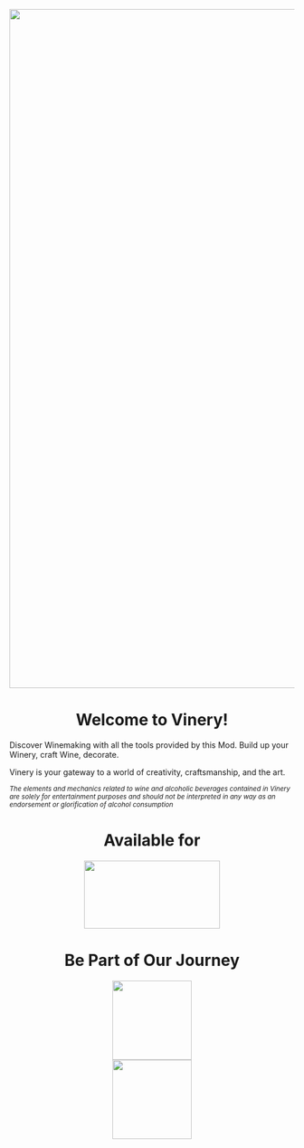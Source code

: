 <p align="center"><img src="https://imgur.com/szd6rGi.png" width="1200"></p>

<h1 align="center">Welcome to Vinery!</h1>

<p>Discover Winemaking with all the tools provided by this Mod. Build up your Winery, craft Wine, decorate. </p>

<p>Vinery is your gateway to a world of creativity, craftsmanship, and the art.</p>

<sub>*The elements and mechanics related to wine and alcoholic beverages contained in Vinery are solely for entertainment purposes and should not be interpreted in any way as an endorsement or glorification of alcohol consumption*</sub>
<h1 align="center">Available for</h1>
<p align="center"><img src="https://imgur.com/gREqi3m.png" width="240" height="120"></p>

<h1 align="center">Be Part of Our Journey</h1>

<p align="center">
    <a title="discord" href="https://discord.gg/Vqu6wYZwdZ">
        <img style="display: block; margin-left: auto; margin-right: auto;" src="https://1000logos.net/wp-content/uploads/2021/06/Discord-logo-2015.png" alt="" width="" height="140" />
    </a>
    <!--<a title="patreon" href="https://www.patreon.com/user?u=78595058">
        <img style="display: block; margin-left: auto; margin-right: auto;" src="https://cdn.icon-icons.com/icons2/2699/PNG/512/patreon_logo_icon_170869.png" alt="" width="" height="140" />
    </a>!-->
    <a title="patreon" href="https://www.patreon.com/user?u=78595058">
    <picture>
      <source style="display: block; margin-left: auto; margin-right: auto;" width="" height="140" media="(prefers-color-scheme: dark)" srcset="https://i.ibb.co/4R738W0/patreon-logo-icon-170869-dark.png">
      <img style="display: block; margin-left: auto; margin-right: auto;" width="" height="140" alt="" src="https://cdn.icon-icons.com/icons2/2699/PNG/512/patreon_logo_icon_170869.png">
    </picture>
    </a>
</p>
